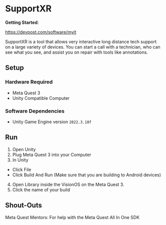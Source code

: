 # SupportXR

**Getting Started**:

<https://devpost.com/software/myit>

SupportXR is a tool that allows very interactive long distance tech support on a large variety of devices. You can start a call with a technician, who can see what you see, and assist you on repair with tools like annotations.


## Setup

### Hardware Required

- Meta Quest 3
- Unity Compatible Computer

### Software Dependencies

- Unity Game Engine version `2022.3.18f`

## Run

1. Open Unity
2. Plug Meta Quest 3 into your Computer
3. In Unity
  - Click File
  - Click Build And Run (Make sure that you are building to Android devices)
4. Open Library inside the VisionOS on the Meta Quest 3.
5. Click the name of your build

## Shout-Outs

Meta Quest Mentors: For help with the Meta Quest All In One SDK
